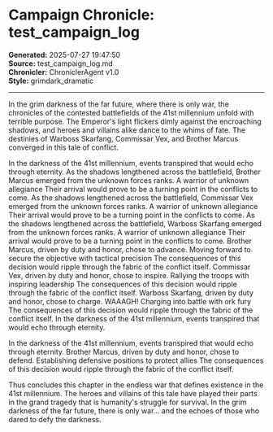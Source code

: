 # Campaign Chronicle: test_campaign_log

**Generated:** 2025-07-27 19:47:50  
**Source:** test_campaign_log.md  
**Chronicler:** ChroniclerAgent v1.0  
**Style:** grimdark_dramatic  

---

In the grim darkness of the far future, where there is only war, the chronicles of the contested battlefields of the 41st millennium unfold with terrible purpose. The Emperor's light flickers dimly against the encroaching shadows, and heroes and villains alike dance to the whims of fate. The destinies of Warboss Skarfang, Commissar Vex, and Brother Marcus converged in this tale of conflict.

In the darkness of the 41st millennium, events transpired that would echo through eternity. As the shadows lengthened across the battlefield, Brother Marcus emerged from the unknown forces ranks. A warrior of unknown allegiance Their arrival would prove to be a turning point in the conflicts to come. As the shadows lengthened across the battlefield, Commissar Vex emerged from the unknown forces ranks. A warrior of unknown allegiance Their arrival would prove to be a turning point in the conflicts to come. As the shadows lengthened across the battlefield, Warboss Skarfang emerged from the unknown forces ranks. A warrior of unknown allegiance Their arrival would prove to be a turning point in the conflicts to come. Brother Marcus, driven by duty and honor, chose to advance. Moving forward to secure the objective with tactical precision The consequences of this decision would ripple through the fabric of the conflict itself. Commissar Vex, driven by duty and honor, chose to inspire. Rallying the troops with inspiring leadership The consequences of this decision would ripple through the fabric of the conflict itself. Warboss Skarfang, driven by duty and honor, chose to charge. WAAAGH! Charging into battle with ork fury The consequences of this decision would ripple through the fabric of the conflict itself. In the darkness of the 41st millennium, events transpired that would echo through eternity. 

In the darkness of the 41st millennium, events transpired that would echo through eternity. Brother Marcus, driven by duty and honor, chose to defend. Establishing defensive positions to protect allies The consequences of this decision would ripple through the fabric of the conflict itself.

Thus concludes this chapter in the endless war that defines existence in the 41st millennium. The heroes and villains of this tale have played their parts in the grand tragedy that is humanity's struggle for survival. In the grim darkness of the far future, there is only war... and the echoes of those who dared to defy the darkness.